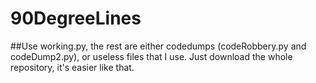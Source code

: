 # 90DegreeLines

##Use working.py, the rest are either codedumps (codeRobbery.py and codeDump2.py),
or useless files that I use. Just download the whole repository, it's easier like that.
